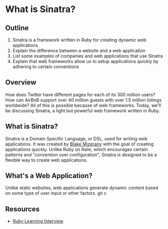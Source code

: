 # What is Sinatra?

## Outline

1. Sinatra is a framework written in Ruby for creating dynamic web applications
2. Explain the difference between a website and a web application
3. List some examples of companies and web applications that use Sinatra
4. Explain that web frameworks allow us to setup applications quickly by adhering to certain conventions

## Overview

How does Twitter have different pages for each of its 300 million users? How can AirBnB support over 40 million guests with over 1.5 million listings worldwide? All of this is possible because of web frameworks. Today, we'll be discussing Sinatra, a light but powerful web framework written in Ruby. 

## What is Sinatra?

Sinatra is a Domain Specific Language, or DSL, used for writing web applications. It was created by [Blake Mizerany](https://github.com/bmizerany) with the goal of creating applications quickly. Unlike Ruby on Rails, which encourages certain patterns and "convention over configuration", Sinatra is designed to be a flexible way to create web applications. 

## What's a Web Application? 

Unlike static websites, web applications generate dynamic content based on some type of user input or other factors. git c

## Resources

* [Ruby Learning Interview](http://rubylearning.com/blog/2009/08/11/blake-mizerany-how-do-i-learn-and-master-sinatra/)